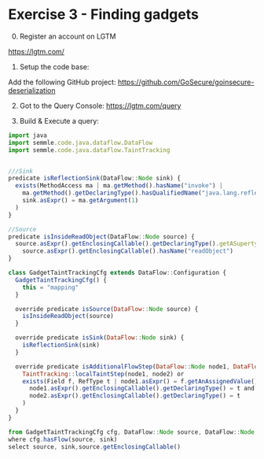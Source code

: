 # Exercise 3 - Finding gadgets


0. Register an account on LGTM

https://lgtm.com/

1. Setup the code base:

Add the following GitHub project:
https://github.com/GoSecure/goinsecure-deserialization

2. Got to the Query Console:
https://lgtm.com/query

3. Build & Execute a query:

```js
import java
import semmle.code.java.dataflow.DataFlow
import semmle.code.java.dataflow.TaintTracking


///Sink
predicate isReflectionSink(DataFlow::Node sink) {
  exists(MethodAccess ma | ma.getMethod().hasName("invoke") |
    ma.getMethod().getDeclaringType().hasQualifiedName("java.lang.reflect","Method") and //"java.lang","Class" //"java.lang.reflect","Method"
    sink.asExpr() = ma.getArgument(1)
  )
}

//Source
predicate isInsideReadObject(DataFlow::Node source) {
  source.asExpr().getEnclosingCallable().getDeclaringType().getASupertype*().hasQualifiedName("java.io", "Serializable") and
    source.asExpr().getEnclosingCallable().hasName("readObject")
}

class GadgetTaintTrackingCfg extends DataFlow::Configuration {
  GadgetTaintTrackingCfg() {
    this = "mapping"
  }

  override predicate isSource(DataFlow::Node source) {
    isInsideReadObject(source)
  }

  override predicate isSink(DataFlow::Node sink) {
    isReflectionSink(sink)
  }

  override predicate isAdditionalFlowStep(DataFlow::Node node1, DataFlow::Node node2) {
    TaintTracking::localTaintStep(node1, node2) or
    exists(Field f, RefType t | node1.asExpr() = f.getAnAssignedValue() and node2.asExpr() = f.getAnAccess() and
      node1.asExpr().getEnclosingCallable().getDeclaringType() = t and
      node2.asExpr().getEnclosingCallable().getDeclaringType() = t
    )
  }
}

from GadgetTaintTrackingCfg cfg, DataFlow::Node source, DataFlow::Node sink
where cfg.hasFlow(source, sink) 
select source, sink,source.getEnclosingCallable()
```